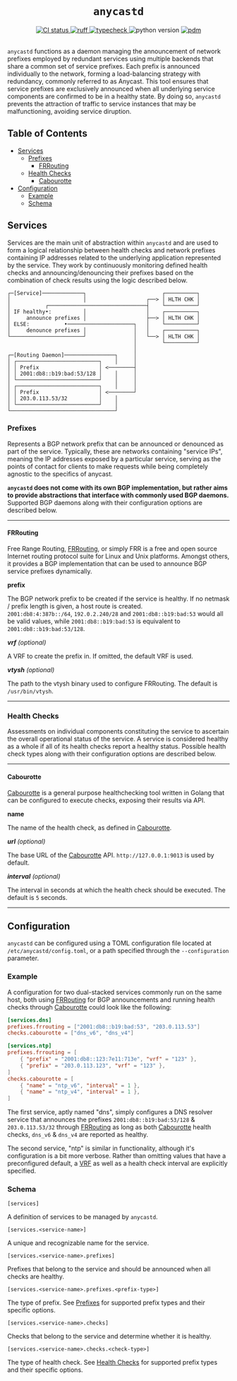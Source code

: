 <h1 align="center"><code>anycastd</code></h1>

<div align="center">
  <a href="https://github.com/gecio/anycastd/actions">
    <img src="https://github.com/gecio/anycastd/workflows/CI/badge.svg" alt="CI status">
  </a>
  <a href="https://github.com/astral-sh/ruff">
    <img src="https://img.shields.io/endpoint?url=https://raw.githubusercontent.com/astral-sh/ruff/main/assets/badge/v2.json" alt="ruff">
  </a>
  <a href="https://github.com/python/mypy">
    <img src="https://img.shields.io/badge/Types-Mypy-blue.svg" alt="typecheck">
  </a>
  <a>
    <img src="https://img.shields.io/badge/v3.11+-black?style=flat&color=FFFF00&label=Python" alt="python version">
  </a>
  <a href="https://pdm.fming.dev">
    <img src="https://img.shields.io/badge/pdm-managed-blueviolet" alt="pdm">
  </a>
</div>
<br>

`anycastd` functions as a daemon managing the announcement of network prefixes employed by redundant services using multiple backends that share a common set of service prefixes.
Each prefix is announced individually to the network, forming a load-balancing strategy with redundancy, commonly referred to as Anycast.
This tool ensures that service prefixes are exclusively announced when all underlying service components are confirmed to be in a healthy state.
By doing so, `anycastd` prevents the attraction of traffic to service instances that may be malfunctioning, avoiding service diruption.

## Table of Contents

- [Services](#services)
  - [Prefixes](#prefixes)
    - [FRRouting](#frrouting)
  - [Health Checks](#health-checks)
    - [Cabourotte](#cabourotte)
- [Configuration](#configuration)
  - [Example](#example)
  - [Schema](#schema)

## Services

Services are the main unit of abstraction within `anycastd` and are used to form a logical relationship between health checks and network prefixes containing IP addresses related to the underlying application represented by the service. They work by continuously monitoring defined health checks and announcing/denouncing their prefixes based on
the combination of check results using the logic described below.

```
┌─[Service]─────────────┐                        ┌──────────┐
│                       │                   ┌──> │ HLTH CHK │
│           ┌───────────────────────────────┤    └──────────┘
│ IF healthy•:          │                   │    ┌──────────┐
│     announce prefixes │                   ├──> │ HLTH CHK │
│ ELSE:           •─────────────────────┐   │    └──────────┘
│     denounce prefixes │               │   │    ┌──────────┐
└───────────────────────┘               │   └──> │ HLTH CHK │
                                        │        └──────────┘
                                        │
┌─[Routing Daemon]────────────────┐     │
│ ┌──────────────────────────┐    │     │
│ │ Prefix                   │ <────────┤
│ │ 2001:db8::b19:bad:53/128 │    │     │
│ └──────────────────────────┘    │     │
│ ┌──────────────────────────┐    │     │
│ │ Prefix                   │ <────────┘
│ │ 203.0.113.53/32          │    │
│ └──────────────────────────┘    │
└─────────────────────────────────┘
```

### Prefixes

Represents a BGP network prefix that can be announced or denounced as part of the service.
Typically, these are networks containing "service IPs", meaning the IP addresses exposed by a particular service, serving as the points of contact for clients to make requests while being completely agnostic to the specifics of anycast.

**`anycastd` does not come with its own BGP implementation, but rather aims to provide abstractions
that interface with commonly used BGP daemons.** Supported BGP daemons along with their configuration options are described below.

---

#### FRRouting

Free Range Routing, [FRRouting], or simply FRR is a free and open source Internet routing protocol suite for Linux and Unix platforms.
Amongst others, it provides a BGP implementation that can be used to announce BGP service prefixes dynamically.

**prefix**

The BGP network prefix to be created if the service is healthy. If no netmask / prefix length is given, a host route is created.\
`2001:db8:4:387b::/64`, `192.0.2.240/28` and `2001:db8::b19:bad:53` would all be valid values, while `2001:db8::b19:bad:53` is equivalent to `2001:db8::b19:bad:53/128`.

_**vrf** (optional)_

A VRF to create the prefix in. If omitted, the default VRF is used.

_**vtysh** (optional)_

The path to the vtysh binary used to configure FRRouting. The default is `/usr/bin/vtysh`.

---

### Health Checks

Assessments on individual components constituting the service to ascertain the overall operational status of the service.
A service is considered healthy as a whole if all of its health checks report a healthy status. Possible health check types along with their configuration options are described below.

---

#### Cabourotte

[Cabourotte] is a general purpose healthchecking tool written in Golang that can be configured to execute checks, exposing their results via API.

**name**

The name of the health check, as defined in [Cabourotte].

_**url** (optional)_

The base URL of the [Cabourotte] API. `http://127.0.0.1:9013` is used by default.

_**interval** (optional)_

The interval in seconds at which the health check should be executed. The default is `5` seconds.

---

## Configuration

`anycastd` can be configured using a TOML configuration file located at `/etc/anycastd/config.toml`, or a path specified through the `--configuration` parameter.

### Example

A configuration for two dual-stacked services commonly run on the same host, both using [FRRouting](#frrouting) for BGP announcements and running health checks through [Cabourotte](#cabourotte) could look like the following:

```toml
[services.dns]
prefixes.frrouting = ["2001:db8::b19:bad:53", "203.0.113.53"]
checks.cabourotte = ["dns_v6", "dns_v4"]

[services.ntp]
prefixes.frrouting = [
    { "prefix" = "2001:db8::123:7e11:713e", "vrf" = "123" },
    { "prefix" = "203.0.113.123", "vrf" = "123" },
]
checks.cabourotte = [
    { "name" = "ntp_v6", "interval" = 1 },
    { "name" = "ntp_v4", "interval" = 1 },
]
```

The first service, aptly named "dns", simply configures a DNS resolver service that announces the prefixes `2001:db8::b19:bad:53/128` & `203.0.113.53/32` through [FRRouting] as long as both [Cabourotte] health checks, `dns_v6` & `dns_v4` are reported as healthy.

The second service, "ntp" is similar in functionality, although it's configuration is a bit more verbose. Rather than omitting values that have a preconfigured default, a [VRF] as well as a health check interval are explicitly specified.

### Schema

`[services]`

A definition of services to be managed by `anycastd`.

`[services.<service-name>]`

A unique and recognizable name for the service.

`[services.<service-name>.prefixes]`

Prefixes that belong to the service and should be announced when all checks are healthy.

`[services.<service-name>.prefixes.<prefix-type>]`

The type of prefix. See [Prefixes](#prefixes-1) for supported prefix types and their specific options.

`[services.<service-name>.checks]`

Checks that belong to the service and determine whether it is healthy.

`[services.<service-name>.checks.<check-type>]`

The type of health check. See [Health Checks](#health-checks-1) for supported prefix types and their specific options.

[Anycast]: https://en.wikipedia.org/wiki/Anycast
[Service]: #services
[FRRouting]: https://github.com/FRRouting/frr
[Cabourotte]: https://github.com/appclacks/cabourotte
[VRF]: https://en.wikipedia.org/wiki/Virtual_routing_and_forwarding
